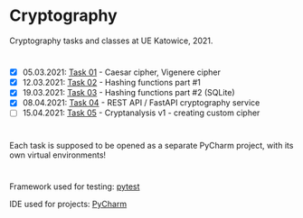 #   Cryptography

Cryptography tasks and classes at UE Katowice, 2021.

#

- [x] 05.03.2021: [Task 01](https://github.com/MatSaf123/cryptography-classes/tree/master/task_01_caesar_vigenere) - Caesar cipher, Vigenere cipher
- [x] 12.03.2021: [Task 02](https://github.com/MatSaf123/cryptography-classes/tree/master/task_02_hash) - Hashing functions part #1
- [x] 19.03.2021: [Task 03](https://github.com/MatSaf123/cryptography-classes/tree/master/task_03_hash_sqlite) - Hashing functions part #2 (SQLite)
- [x] 08.04.2021: [Task 04](https://github.com/MatSaf123/cryptography-classes/tree/master/task_04_restapi_service) - REST API / FastAPI cryptography service
- [ ] 15.04.2021: [Task 05](https://github.com/MatSaf123/cryptography-classes/tree/master/task_05_cryptanalysis_one) - Cryptanalysis v1 - creating custom cipher

#

Each task is supposed to be opened as a separate PyCharm project, with its own virtual environments!

#


Framework used for testing: [pytest](https://docs.pytest.org/en/stable/)

IDE used for projects: [PyCharm](https://www.jetbrains.com/pycharm/)